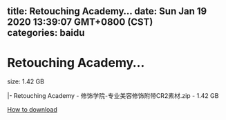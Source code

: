 
title: Retouching Academy…
date: Sun Jan 19 2020 13:39:07 GMT+0800 (CST)    
categories: baidu
---

# Retouching Academy…
size: 1.42 GB
 
 
|- Retouching Academy - 修饰学院-专业美容修饰附带CR2素材.zip - 1.42 GB

[How to download](https://bpcam.bemobtrk.com/go/2ceec3aa-1ca2-46d6-b9ff-aaa5c184517c?jno=4968)
